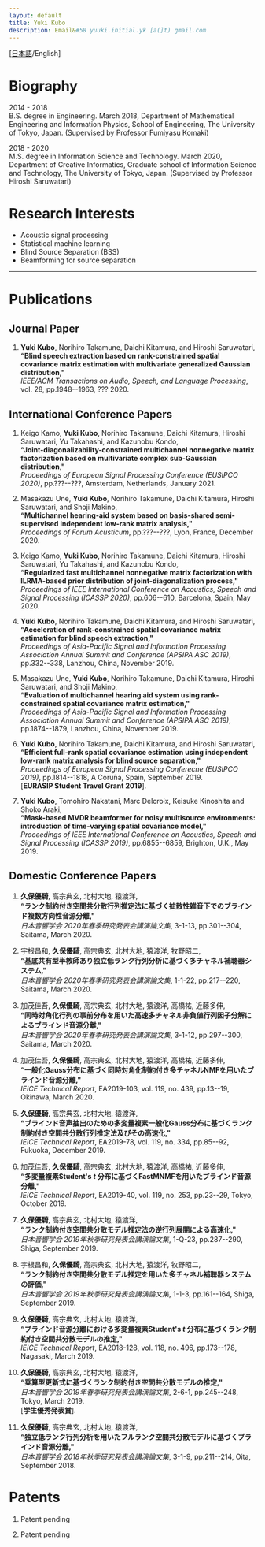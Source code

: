 ```yaml
---
layout: default
title: Yuki Kubo
description: Email&#58 yuuki.initial.yk [a(]t) gmail.com
---
```


\[[日本語](./index.html)/English\]


# Biography

2014 - 2018  
    B.S. degree in Engineering.
    March 2018, Department of Mathematical Engineering and Information Physics, School of Engineering, The University of Tokyo, Japan. (Supervised by Professor Fumiyasu Komaki)  

2018 - 2020  
    M.S. degree in Information Science and Technology. 
    March 2020, Department of Creative Informatics, Graduate school of Information Science and Technology, The University of Tokyo, Japan. (Supervised by Professor Hiroshi Saruwatari)  

# Research Interests

*   Acoustic signal processing
*   Statistical machine learning
*   Blind Source Separation (BSS)
*   Beamforming for source separation

* * *

# Publications

## Journal Paper

1.  **Yuki Kubo**, Norihiro Takamune, Daichi Kitamura, and Hiroshi Saruwatari,  
    **“Blind speech extraction based on rank-constrained spatial covariance matrix estimation with multivariate generalized Gaussian distribution,"**  
    _IEEE/ACM Transactions on Audio, Speech, and Language Processing_, vol. 28, pp.1948--1963, ??? 2020.


## International Conference Papers

1.  Keigo Kamo, **Yuki Kubo**, Norihiro Takamune, Daichi Kitamura, Hiroshi Saruwatari, Yu Takahashi, and Kazunobu Kondo,  
    **“Joint-diagonalizability-constrained multichannel nonnegative matrix factorization based on multivariate complex sub-Gaussian distribution,"**  
    _Proceedings of European Signal Processing Conference (EUSIPCO 2020)_, pp.???--???, Amsterdam, Netherlands, January 2021.

2.  Masakazu Une, **Yuki Kubo**, Norihiro Takamune, Daichi Kitamura, Hiroshi Saruwatari, and Shoji Makino,  
    **“Multichannel hearing-aid system based on basis-shared semi-supervised independent low-rank matrix analysis,"**  
    _Proceedings of Forum Acusticum_, pp.???--???, Lyon, France, December 2020.

3.  Keigo Kamo, **Yuki Kubo**, Norihiro Takamune, Daichi Kitamura, Hiroshi Saruwatari, Yu Takahashi, and Kazunobu Kondo,  
    **“Regularized fast multichannel nonnegative matrix factorization with ILRMA-based prior distribution of joint-diagonalization process,"**  
    _Proceedings of IEEE International Conference on Acoustics, Speech and Signal Processing (ICASSP 2020)_, pp.606--610, Barcelona, Spain, May 2020.

4.  **Yuki Kubo**, Norihiro Takamune, Daichi Kitamura, and Hiroshi Saruwatari,  
    **“Acceleration of rank-constrained spatial covariance matrix estimation for blind speech extraction,"**  
    _Proceedings of Asia-Pacific Signal and Information Processing Association Annual Summit and Conference (APSIPA ASC 2019)_, pp.332--338, Lanzhou, China, November 2019.

5.  Masakazu Une, **Yuki Kubo**, Norihiro Takamune, Daichi Kitamura, Hiroshi Saruwatari, and Shoji Makino,  
    **“Evaluation of multichannel hearing aid system using rank-constrained spatial covariance matrix estimation,"**  
    _Proceedings of Asia-Pacific Signal and Information Processing Association Annual Summit and Conference (APSIPA ASC 2019)_, pp.1874--1879, Lanzhou, China, November 2019.

6.  **Yuki Kubo**, Norihiro Takamune, Daichi Kitamura, and Hiroshi Saruwatari,  
    **“Efficient full-rank spatial covariance estimation using independent low-rank matrix analysis for blind source separation,"**  
    _Proceedings of European Signal Processing Conferecne (EUSIPCO 2019)_, pp.1814--1818, A Coruña, Spain, September 2019.  
    \[**EURASIP Student Travel Grant 2019**].  

7.  **Yuki Kubo**, Tomohiro Nakatani, Marc Delcroix, Keisuke Kinoshita and Shoko Araki,  
    **“Mask-based MVDR beamformer for noisy multisource environments: introduction of time-varying spatial covariance model,"**  
    _Proceedings of IEEE International Conference on Acoustics, Speech and Signal Processing (ICASSP 2019)_, pp.6855--6859, Brighton, U.K., May 2019.

## Domestic Conference Papers

1. **久保優騎**, 高宗典玄, 北村大地, 猿渡洋,  
    **“ランク制約付き空間共分散行列推定法に基づく拡散性雑音下でのブラインド複数方向性音源分離,"**  
    _日本音響学会 2020年春季研究発表会講演論文集_, 3-1-13, pp.301--304, Saitama, March 2020.

2. 宇根昌和, **久保優騎**, 高宗典玄, 北村大地, 猿渡洋, 牧野昭二,  
    **“基底共有型半教師あり独立低ランク行列分析に基づく多チャネル補聴器システム,"**  
    _日本音響学会 2020年春季研究発表会講演論文集_, 1-1-22, pp.217--220, Saitama, March 2020.

3. 加茂佳吾, **久保優騎**, 高宗典玄, 北村大地, 猿渡洋, 高橋祐, 近藤多伸,  
    **“同時対角化行列の事前分布を用いた高速多チャネル非負値行列因子分解によるブラインド音源分離,"**  
    _日本音響学会 2020年春季研究発表会講演論文集_, 3-1-12, pp.297--300, Saitama, March 2020.

4. 加茂佳吾, **久保優騎**, 高宗典玄, 北村大地, 猿渡洋, 高橋祐, 近藤多伸,  
    **“一般化Gauss分布に基づく同時対角化制約付き多チャネルNMFを用いたブラインド音源分離,"**  
    _IEICE Technical Report_, EA2019-103, vol. 119, no. 439, pp.13--19, Okinawa, March 2020.  

5. **久保優騎**, 高宗典玄, 北村大地, 猿渡洋,  
    **“ブラインド音声抽出のための多変量複素一般化Gauss分布に基づくランク制約付き空間共分散行列推定法及びその高速化,"**  
    _IEICE Technical Report_, EA2019-78, vol. 119, no. 334, pp.85--92, Fukuoka, December 2019.  

6. 加茂佳吾, **久保優騎**, 高宗典玄, 北村大地, 猿渡洋, 高橋祐, 近藤多伸,  
    **“多変量複素Student's _t_ 分布に基づくFastMNMFを用いたブラインド音源分離,"**  
    _IEICE Technical Report_, EA2019-40, vol. 119, no. 253, pp.23--29, Tokyo, October 2019.  

7. **久保優騎**, 高宗典玄, 北村大地, 猿渡洋,  
    **“ランク制約付き空間共分散モデル推定法の逆行列展開による高速化,"**  
    _日本音響学会 2019年秋季研究発表会講演論文集_, 1-Q-23, pp.287--290, Shiga, September 2019.

8. 宇根昌和, **久保優騎**, 高宗典玄, 北村大地, 猿渡洋, 牧野昭二,  
    **“ランク制約付き空間共分散モデル推定を用いた多チャネル補聴器システムの評価,"**  
    _日本音響学会 2019年秋季研究発表会講演論文集_, 1-1-3, pp.161--164, Shiga, September 2019.

9. **久保優騎**, 高宗典玄, 北村大地, 猿渡洋,  
    **“ブラインド音源分離における多変量複素Student's _t_ 分布に基づくランク制約付き空間共分散モデルの推定,"**  
    _IEICE Technical Report_, EA2018-128, vol. 118, no. 496, pp.173--178, Nagasaki, March 2019.  

10. **久保優騎**, 高宗典玄, 北村大地, 猿渡洋,  
    **“乗算型更新式に基づくランク制約付き空間共分散モデルの推定,"**  
    _日本音響学会 2019年春季研究発表会講演論文集_, 2-6-1, pp.245--248, Tokyo, March 2019.  
    \[**学生優秀発表賞**].  

11. **久保優騎**, 高宗典玄, 北村大地, 猿渡洋,  
    **“独立低ランク行列分析を用いたフルランク空間共分散モデルに基づくブラインド音源分離,"**  
    _日本音響学会 2018年秋季研究発表会講演論文集_, 3-1-9, pp.211--214, Oita, September 2018.

# Patents

1.   Patent pending

2.   Patent pending

